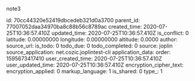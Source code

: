 note3

id: 70cc44320e52419dbcedeb321d0a3700
parent_id: 77007052daa34970ba8c88b56c8789ac
created_time: 2020-07-25T10:36:57.410Z
updated_time: 2020-07-25T10:36:57.410Z
is_conflict: 0
latitude: 0.00000000
longitude: 0.00000000
altitude: 0.0000
author: 
source_url: 
is_todo: 0
todo_due: 0
todo_completed: 0
source: joplin
source_application: net.cozic.joplintest-cli
application_data: 
order: 1595673417410
user_created_time: 2020-07-25T10:36:57.410Z
user_updated_time: 2020-07-25T10:36:57.410Z
encryption_cipher_text: 
encryption_applied: 0
markup_language: 1
is_shared: 0
type_: 1